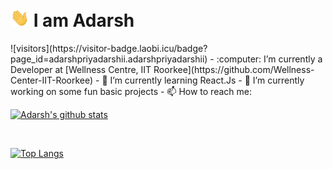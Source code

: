 <h1><img src="https://raw.githubusercontent.com/ABSphreak/ABSphreak/master/gifs/Hi.gif" width="30px" /> I am Adarsh </h1>
<head> <script src="https://kit.fontawesome.com/7b522f7ee5.js" crossorigin="anonymous"></script> </head>
![visitors](https://visitor-badge.laobi.icu/badge?page_id=adarshpriyadarshii.adarshpriyadarshii)
- :computer: I’m currently a Developer at [Wellness Centre, IIT Roorkee](https://github.com/Wellness-Center-IIT-Roorkee)
- 🌱 I’m currently learning React.Js
- 🔭 I’m currently working on some fun basic projects
- 📫 How to reach me: 
    <a href="https://www.facebook.com/adarshpriyadarshii"><i class="social fab fa-facebook fa-2x"></i></a>
      <a href="https://www.instagram.com/adarshpriyadarshii/"><i class="social fab fa-instagram fa-2x"></i></a>
      <a href="https://www.linkedin.com/in/adarshpriyadarshi/"><i class="social fab fa-linkedin fa-2x"></i></a>
      <a href="mailto:adarsh_p@ce.iitr.ac.in"><i class="social fas fa-envelope fa-2x"></i></a>
    


[![Adarsh's github stats](https://github-readme-stats.vercel.app/api?username=adarshpriyadarshii&show_icons=true&theme=tokyonight&count_private=true)](https://github.com/anuraghazra/github-readme-stats)

<br />

[![Top Langs](https://github-readme-stats.vercel.app/api/top-langs/?username=adarshpriyadarshii&layout=compact)](https://github.com/anuraghazra/github-readme-stats)
<!--
**adarshpriyadarshii/adarshpriyadarshii** is a ✨ _special_ ✨ repository because its `README.md` (this file) appears on your GitHub profile.

Here are some ideas to get you started:

- 🔭 I’m currently working on ...
- 🌱 I’m currently learning ...
- 👯 I’m looking to collaborate on ...
- 🤔 I’m looking for help with ...
- 💬 Ask me about ...
- 📫 How to reach me: ...
- 😄 Pronouns: ...
- ⚡ Fun fact: ...
-->
